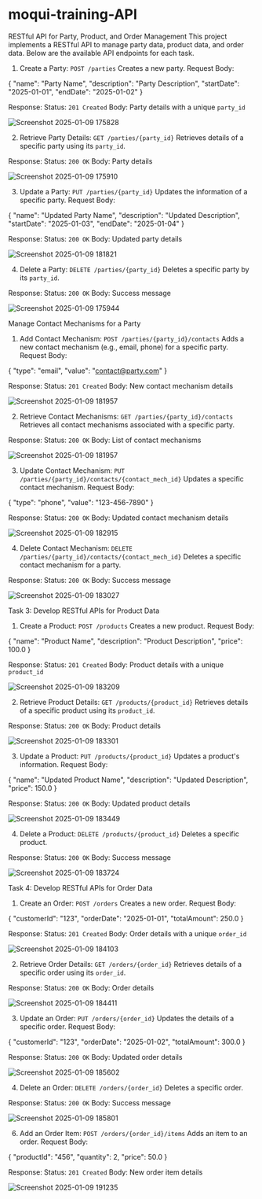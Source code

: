 # moqui-training-API

RESTful API for Party, Product, and Order Management
This project implements a RESTful API to manage party data, product data, and order data. Below are the available API endpoints for each task.


1. Create a Party: `POST /parties`
Creates a new party.
Request Body:

{
  "name": "Party Name",
  "description": "Party Description",
  "startDate": "2025-01-01",
  "endDate": "2025-01-02"
}

Response:
Status: `201 Created`
Body: Party details with a unique `party_id`

![Screenshot 2025-01-09 175828](https://github.com/user-attachments/assets/6e54c546-ef3f-456e-a4c6-b0fcd1925d9d)

2. Retrieve Party Details: `GET /parties/{party_id}`
Retrieves details of a specific party using its `party_id`.

Response:
Status: `200 OK`
Body: Party details

![Screenshot 2025-01-09 175910](https://github.com/user-attachments/assets/da3c4e85-9660-4299-ad56-ce0d67f03816)

3. Update a Party: `PUT /parties/{party_id}`
Updates the information of a specific party.
Request Body:

{
  "name": "Updated Party Name",
  "description": "Updated Description",
  "startDate": "2025-01-03",
  "endDate": "2025-01-04"
}

Response:
Status: `200 OK`
Body: Updated party details

![Screenshot 2025-01-09 181821](https://github.com/user-attachments/assets/3633c144-f0ae-4ec5-8245-bcee672e8c73)

4. Delete a Party: `DELETE /parties/{party_id}`
Deletes a specific party by its `party_id`.

Response:
Status: `200 OK`
Body: Success message

![Screenshot 2025-01-09 175944](https://github.com/user-attachments/assets/866b422a-0357-44ca-91c5-88ef3ef5ac02)

Manage Contact Mechanisms for a Party

1. Add Contact Mechanism: `POST /parties/{party_id}/contacts`
Adds a new contact mechanism (e.g., email, phone) for a specific party.
Request Body:

{
  "type": "email",
  "value": "contact@party.com"
}

Response:
Status: `201 Created`
Body: New contact mechanism details

![Screenshot 2025-01-09 181957](https://github.com/user-attachments/assets/fcf82bb2-e45f-462c-8e7d-c7c65984f9c9)

2. Retrieve Contact Mechanisms: `GET /parties/{party_id}/contacts`
Retrieves all contact mechanisms associated with a specific party.

Response:
Status: `200 OK`
Body: List of contact mechanisms

![Screenshot 2025-01-09 181957](https://github.com/user-attachments/assets/7be42a0e-9c65-4345-b274-9f1b6ead58b1)

3. Update Contact Mechanism: `PUT /parties/{party_id}/contacts/{contact_mech_id}`
Updates a specific contact mechanism.
Request Body:

{
  "type": "phone",
  "value": "123-456-7890"
}

Response:
Status: `200 OK`
Body: Updated contact mechanism details

![Screenshot 2025-01-09 182915](https://github.com/user-attachments/assets/3fcf931a-7c73-412a-8a02-984dbff99f48)

4. Delete Contact Mechanism: `DELETE /parties/{party_id}/contacts/{contact_mech_id}`
Deletes a specific contact mechanism for a party.

Response:
Status: `200 OK`
Body: Success message

![Screenshot 2025-01-09 183027](https://github.com/user-attachments/assets/12301830-440d-4956-8072-c57bd54ce117)

Task 3: Develop RESTful APIs for Product Data

1. Create a Product: `POST /products`
Creates a new product.
Request Body:

{
  "name": "Product Name",
  "description": "Product Description",
  "price": 100.0
}

Response:
Status: `201 Created`
Body: Product details with a unique `product_id`

![Screenshot 2025-01-09 183209](https://github.com/user-attachments/assets/62cb5f00-a72f-40a1-8607-ef7ae3b2d0af)

2. Retrieve Product Details: `GET /products/{product_id}`
Retrieves details of a specific product using its `product_id`.

Response:
Status: `200 OK`
Body: Product details

![Screenshot 2025-01-09 183301](https://github.com/user-attachments/assets/b67f5c17-0e2a-4447-aded-c3fcacbccef7)

3. Update a Product: `PUT /products/{product_id}`
Updates a product's information.
Request Body:

{
  "name": "Updated Product Name",
  "description": "Updated Description",
  "price": 150.0
}

Response:
Status: `200 OK`
Body: Updated product details

![Screenshot 2025-01-09 183449](https://github.com/user-attachments/assets/dece6f9a-e9f1-49e2-86e2-5f816d943a2e)

4. Delete a Product: `DELETE /products/{product_id}`
Deletes a specific product.

Response:
Status: `200 OK`
Body: Success message

![Screenshot 2025-01-09 183724](https://github.com/user-attachments/assets/0f20601c-bfc1-4f69-a9e2-1615a4fe1dda)

Task 4: Develop RESTful APIs for Order Data

1. Create an Order: `POST /orders`
Creates a new order.
Request Body:

{
  "customerId": "123",
  "orderDate": "2025-01-01",
  "totalAmount": 250.0
}

Response:
Status: `201 Created`
Body: Order details with a unique `order_id`

![Screenshot 2025-01-09 184103](https://github.com/user-attachments/assets/ce12d9c3-2b4e-4b2e-9854-8e8f12c9313a)

2. Retrieve Order Details: `GET /orders/{order_id}`
Retrieves details of a specific order using its `order_id`.

Response:
Status: `200 OK`
Body: Order details

![Screenshot 2025-01-09 184411](https://github.com/user-attachments/assets/46c28e6a-d9e4-4378-97ff-0db4e6f3deff)

3. Update an Order: `PUT /orders/{order_id}`
Updates the details of a specific order.
Request Body:

{
  "customerId": "123",
  "orderDate": "2025-01-02",
  "totalAmount": 300.0
}

Response:
Status: `200 OK`
Body: Updated order details

![Screenshot 2025-01-09 185602](https://github.com/user-attachments/assets/a11f8764-203b-4a99-b780-f5fb6db75b21)

4. Delete an Order: `DELETE /orders/{order_id}`
Deletes a specific order.

Response:
Status: `200 OK`
Body: Success message

![Screenshot 2025-01-09 185801](https://github.com/user-attachments/assets/20bfe100-01d3-4c41-9078-8d914611d4ab)

6. Add an Order Item: `POST /orders/{order_id}/items`
Adds an item to an order.
Request Body:

{
  "productId": "456",
  "quantity": 2,
  "price": 50.0
}

Response:
Status: `201 Created`
Body: New order item details

![Screenshot 2025-01-09 191235](https://github.com/user-attachments/assets/f2c0f00c-7c33-4bd0-b305-d3dfad632012)

